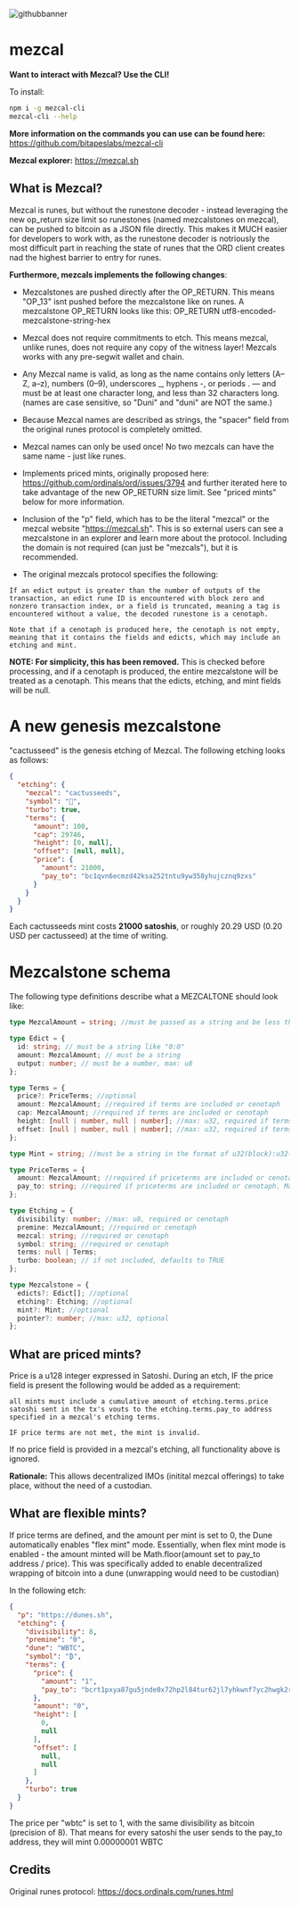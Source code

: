 
![githubbanner](https://github.com/user-attachments/assets/4fce5c83-47ef-451d-9de8-534e93809dfb)
# mezcal

**Want to interact with Mezcal? Use the CLI!**

To install:

```bash
npm i -g mezcal-cli
mezcal-cli --help
```

**More information on the commands you can use can be found here:** https://github.com/bitapeslabs/mezcal-cli

**Mezcal explorer:** https://mezcal.sh

## What is Mezcal?

Mezcal is runes, but without the runestone decoder - instead leveraging the new op_return size limit so runestones (named mezcalstones on mezcal), can be pushed to
bitcoin as a JSON file directly. This makes it MUCH easier for developers to work with, as the runestone decoder is notriously the most difficult part in reaching
the state of runes that the ORD client creates nad the highest barrier to entry for runes.

**Furthermore, mezcals implements the following changes**:

- Mezcalstones are pushed directly after the OP_RETURN. This means "OP_13" isnt pushed before the mezcalstone like on runes. A mezcalstone OP_RETURN looks like this:
  OP_RETURN utf8-encoded-mezcalstone-string-hex

- Mezcal does not require commitments to etch. This means mezcal, unlike runes, does not require any copy of the witness layer! Mezcals works with any pre-segwit
  wallet and chain.

- Any Mezcal name is valid, as long as the name contains only letters (A–Z, a–z), numbers (0–9), underscores \_, hyphens -, or periods . — and must be at least one character long, and less than 32 characters long. (names are case sensitive, so "Duni" and "duni" are NOT the same.)

- Because Mezcal names are described as strings, the "spacer" field from the original runes protocol is completely omitted.

- Mezcal names can only be used once! No two mezcals can have the same name - just like runes.

- Implements priced mints, originally proposed here: https://github.com/ordinals/ord/issues/3794 and further iterated here to take advantage of the new OP_RETURN size limit. See "priced mints" below for more information.

- Inclusion of the "p" field, which has to be the literal "mezcal" or the mezcal website "https://mezcal.sh". This is so external users can see a mezcalstone in an explorer
  and learn more about the protocol. Including the domain is not required (can just be "mezcals"), but it is recommended.

- The original mezcals protocol specifies the following:

```
If an edict output is greater than the number of outputs of the transaction, an edict rune ID is encountered with block zero and nonzero transaction index, or a field is truncated, meaning a tag is encountered without a value, the decoded runestone is a cenotaph.

Note that if a cenotaph is produced here, the cenotaph is not empty, meaning that it contains the fields and edicts, which may include an etching and mint.
```

**NOTE: For simplicity, this has been removed.** This is checked before processing, and if a cenotaph is produced, the entire mezcalstone will be treated as a cenotaph. This means that the edicts, etching, and mint fields will be null.

# A new genesis mezcalstone

"cactusseed" is the genesis etching of Mezcal. The following etching looks as follows:

```json
{
  "etching": {
    "mezcal": "cactusseeds",
    "symbol": "🌵",
    "turbo": true,
    "terms": {
      "amount": 100,
      "cap": 29746,
      "height": [0, null],
      "offset": [null, null],
      "price": {
        "amount": 21000,
        "pay_to": "bc1qvn6ecmzd42ksa252tntu9yw358yhujcznq9zxs"
      }
    }
  }
}
```

Each cactusseeds mint costs **21000 satoshis**, or roughly 20.29 USD (0.20 USD per cactusseed) at the time of writing.

# Mezcalstone schema

The following type definitions describe what a MEZCALTONE should look like:

```ts
type MezcalAmount = string; //must be passed as a string and be less than u128::MAX

type Edict = {
  id: string; // must be a string like "0:0"
  amount: MezcalAmount; // must be a string
  output: number; // must be a number, max: u8
};

type Terms = {
  price?: PriceTerms; //optional
  amount: MezcalAmount; //required if terms are included or cenotaph
  cap: MezcalAmount; //required if terms are included or cenotaph
  height: [null | number, null | number]; //max: u32, required if terms are included or cenotaph
  offset: [null | number, null | number]; //max: u32, required if terms are included or cenotaph
};

type Mint = string; //must be a string in the format of u32(block):u32(tx)

type PriceTerms = {
  amount: MezcalAmount; //required if priceterms are included or cenotaph
  pay_to: string; //required if priceterms are included or cenotaph. Maxmium length: 130 characters
};

type Etching = {
  divisibility: number; //max: u8, required or cenotaph
  premine: MezcalAmount; //required or cenotaph
  mezcal: string; //required or cenotaph
  symbol: string; //required or cenotaph
  terms: null | Terms;
  turbo: boolean; // if not included, defaults to TRUE
};

type Mezcalstone = {
  edicts?: Edict[]; //optional
  etching?: Etching; //optional
  mint?: Mint; //optional
  pointer?: number; //max: u32, optional
};
```

## What are priced mints?

Price is a u128 integer expressed in Satoshi. During an etch, IF the price field is present the following would be added as a requirement:

```
all mints must include a cumulative amount of etching.terms.price satoshi sent in the tx's vouts to the etching.terms.pay_to address specified in a mezcal's etching terms.

IF price terms are not met, the mint is invalid.
```

If no price field is provided in a mezcal's etching, all functionality above is ignored.

**Rationale:** This allows decentralized IMOs (initital mezcal offerings) to take place, without the need of a custodian.

## What are flexible mints?
If price terms are defined, and the amount per mint is set to 0, the Dune automatically enables "flex mint" mode.
Essentially, when flex mint mode is enabled - the amount minted will be Math.floor(amount set to pay_to address / price). This was specifically added to enable decentralized wrapping of bitcoin into a dune (unwrapping would need to be custodian)

In the following etch:
```json
{
  "p": "https://dunes.sh",
  "etching": {
    "divisibility": 8,
    "premine": "0",
    "dune": "WBTC",
    "symbol": "₿",
    "terms": {
      "price": {
        "amount": "1",
        "pay_to": "bcrt1pxya87gu5jnde0x72hp2l84tur62jl7yhkwnf7yc2hwgk2rnx9t2q6natl2"
      },
      "amount": "0",
      "height": [
        0,
        null
      ],
      "offset": [
        null,
        null
      ]
    },
    "turbo": true
  }
}
```
The price per "wbtc" is set to 1, with the same divisibility as bitcoin (precision of 8). That means for every satoshi the user sends to the pay_to address, they will mint 0.00000001 WBTC 


## Credits

Original runes protocol: https://docs.ordinals.com/runes.html
